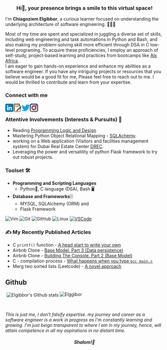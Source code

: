 ### <p align="center">Hi👋, your presence brings a smile to this virtual space!</p>
I'm <b>Chiagoziem Elgibbor</b>, a curious learner focused on understanding the underlying architecture of software engineering. 🧑🏻‍💻   

Most of my time are spent and specialized in juggling a diverse set of skills, including web engineering and task automations in Python and Bash, and also making my problem-solving skill more efficient through DSA in C low-level programing. To acquire these proficiencies, I employ an approach of self-study, project-based learning and practices from bootcamps like [Alx Africa](https://www.alxafrica.com/).  
I am eager to gain hands-on experience and enhance my abilities as a software engineer. If you have any intriguing projects or resources that you believe would be a good fit for me, Please feel free to reach out to me. I would be thrilled to contribute and learn from your expertise.
### Connect with me  
<a href="https://www.linkedin.com/in/elgibbor/"><img align="left" src="https://github.com/El-gibbor/El-gibbor/raw/main/images/linkedin.png" alt="Elgibbor | LinkedIn" width="26px"/></a>
<a href="https://hashnode.com/@Elgibbor/"><img align="left" src="https://github.com/El-gibbor/El-gibbor/raw/main/images/document.png" alt="Elgibbor | hashnode" width="26px"/></a>
<a href="https://twitter.com/Mr_Elgibbor/"><img align="left" src="https://github.com/El-gibbor/El-gibbor/raw/main/images/twitter.png" alt="Elgibbor | twitter" width="26px"/></a>
<a href="https://instagram.com/chiagoziem94/"><img align="left" src="https://github.com/El-gibbor/El-gibbor/raw/main/images/instagram.png" alt="Elgibbor | instagram" width="26px"/></a>
</br>
### Attentive Involvements (Interests & Pursuits) 💫  
* Reading [Programming Logic and Design](https://www.amazon.com/Programming-Logic-Design-Introductory-Farrell/dp/1133526519)  
* Mastering Python Object Relational Mapping - [SQLAchemy](https://docs.sqlalchemy.org/en/13/).  
* working on a Web application (Visitors and facilities management system) for Dubai Real Estate Center [DREC](https://www.drec.ae/).
*  Leveraging the power and versatility of python Flask framework to try out robust projects.  
### Toolset 🛠
* <b>Programming and Scripting Languages</b> 
    * Python💞, C language (DSA), Bash 🖥️
* <b>Database and Frameworks</b>🗄️
    * MYSQL, SQLAlchemy (ORM) and
    * Flask Framework
  
![Vim](https://img.shields.io/badge/VIM-%2311AB00.svg?&style=for-the-badge&logo=vim&logoColor=black)
![Git](https://img.shields.io/badge/GIT-E44C30?style=for-the-badge&logo=git&logoColor=white)
![GitHub](https://img.shields.io/badge/GitHub-100000?style=for-the-badge&logo=github&logoColor=white)
![Linux](https://img.shields.io/badge/Linux-FCC624?style=for-the-badge&logo=linux&logoColor=black)
[![VSCode](https://img.shields.io/badge/VSCode-%23007ACC.svg?&style=for-the-badge&logo=visual-studio-code&logoColor=white)](https://code.visualstudio.com/)
### ✍️ My Recently Published Articles  
* C `printf()` function - [A head start to write your own](https://elgibbor.hashnode.dev/writing-your-own-printf-function-a-head-start)
* Airbnb Clone - [Base Model. Part 3 (Data persistence)](https://elgibbor.hashnode.dev/airbnb-clone-the-base-model-part-3-data-persistence)
* Airbnb Clone - [Building The Console. Part 2 (Base Model)](https://elgibbor.hashnode.dev/airbnb-clone-building-the-console-part-2-base-model) 
* C - compilation process - [What happens when you type `gcc main.c`](https://elgibbor.hashnode.dev/what-happens-when-you-type-gcc-mainc-c-compilation-process)   
* Merg two sorted lists (Leetcode) - [A novel approach](https://elgibbor.hashnode.dev/merge-two-sorted-lists-leetcode-21-a-novel-approach)
## Github  
 <p align="justify" width="100%">
     <p>&nbsp;<img align="center" src="https://github-readme-stats.vercel.app/api?username=El-gibbor&theme=transparent&show_icons=true&locale=en" alt="Elgibbor's Github stats" width="auto" />
     <img valign="top" alt="Elggibor" src="https://github-readme-stats.vercel.app/api/top-langs/?username=El-gibbor&theme=transparent&layout=compact&langs_count=8" width="auto"/>
</p>
</br>  

_This is just me, I don't falsify expertise. my journey and career as a software engineer is a work in progress as I'm constantly learning and growing. I'm just beign transparent to where I am in my journey, hence, will attain competence in all my aspirations in no distant time._  
  #### <p align="center"><em>Shalom!👋</em></p>
